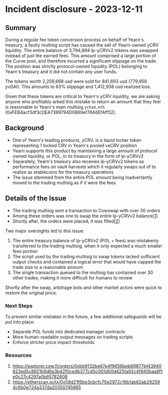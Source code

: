 # Incident disclosure - 2023-12-11

## Summary
During a regular fee token conversion process on behalf of Yearn's treasury, a faulty multisig script has caused the sell of Yearn-owned yCRV liquidity.
The entire balance of 3,794,894 lp-yCRVv2 tokens was swapped instead of just the earned fees.
This amount comprised a large portion of the Curve pool, and therefore incurred a significant slippage on the trade.
The position was strictly protocol-owned liquidity (POL) belonging to Yearn's treasury and it did not contain any user funds.

The tokens worth 2,258,668 usd were sold for 841,693 usd (779,958 yvDAI).
This amounts to 63% slippage and 1,412,938 usd realized loss.

Given that these tokens are critical to Yearn's yCRV liquidity, we are asking anyone who profitably arbed this mistake to return an amount that they feel is reasonable to Yearn's main multisig `ychad.eth` (0xFEB4acf3df3cDEA7399794D0869ef76A6EfAff52).

## Background
- One of Yearn's leading products, yCRV, is a liquid locker token representing 1 locked CRV in Yearn's pooled veCRV position
- Yearn supports this product by maintaining a large amount of protocol owned liquidity, or POL, in its treasury in the form of lp-yCRVv2
- Separately, Yearn's treasury also recevies lp-yCRVv2 tokens as performance fees on vault harvests which it regularly swaps out of to realize as stablecoins for the treasury operations
- The issue stemmed from the entire POL amount being inadvertantly moved to the trading multisig as if it were the fees

## Details of the Issue
- The trading multisig sent a transaction to Cowswap with over 30 orders
- Among these orders was one to swap the entire lp-yCRVv2 balance[[1]](#Resources)
- Shortly after, the orders were placed, it was filled[[2]](#Resources)

Two major oversights led to this issue:
1. The entire treasury balance of lp-yCRVv2 (POL + fees) was mistakenly transferred to the trading multisig, when it only expected a much smaller fees portion
2. The script used by the trading multisig to swap tokens lacked sufficient output checks and contained a logical error that would have capped the trade size to a reasonable amount
3. The single transaction queued to the multisig has contained over 30 other trades, making it more difficult for humans to review

Shortly after the swap, arbitrage bots and other market actors were quick to restore the original price.

### Next Steps
To prevent similar mistakes in the future, a few additional safeguards will be put into place:
- Separate POL funds into dedicated manager contracts
- More human-readable output messages on trading scripts
- Enforce stricter price impact thresholds

### Resources

1. https://explorer.cow.fi/orders/0xbb9132be67e4f9656beb69877bf43940823ed5c8921b9d6a3b42f0ce4b377c45c001d00d425fa92c4f840baa8f1e0c27c4297a0b65782608
2. https://etherscan.io/tx/0x59d21f6be3cbcfc70e2972c16b1ab62ab292594c6b0e724a337da20350745865
